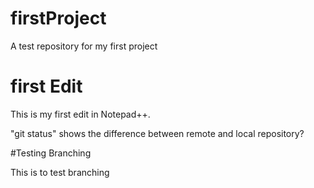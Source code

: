 # firstProject
A test repository for my first project

# first Edit

This is my first edit in Notepad++. 

"git status" shows the difference between remote and local repository?

#Testing Branching

This is to test branching